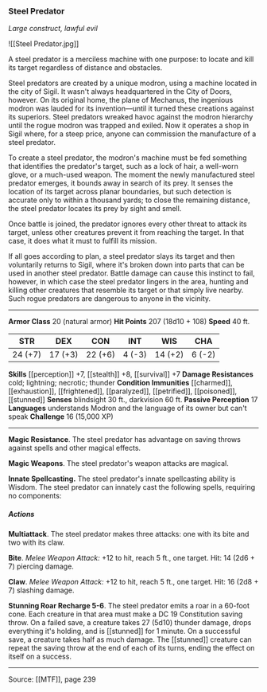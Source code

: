 ### Steel Predator
_Large construct, lawful evil_

![[Steel Predator.jpg]]

A steel predator is a merciless machine with one purpose: to locate and kill its target regardless of distance and obstacles.

Steel predators are created by a unique modron, using a machine located in the city of Sigil. It wasn't always headquartered in the City of Doors, however. On its original home, the plane of Mechanus, the ingenious modron was lauded for its invention—until it turned these creations against its superiors. Steel predators wreaked havoc against the modron hierarchy until the rogue modron was trapped and exiled. Now it operates a shop in Sigil where, for a steep price, anyone can commission the manufacture of a steel predator.

To create a steel predator, the modron's machine must be fed something that identifies the predator's target, such as a lock of hair, a well-worn glove, or a much-used weapon. The moment the newly manufactured steel predator emerges, it bounds away in search of its prey. It senses the location of its target across planar boundaries, but such detection is accurate only to within a thousand yards; to close the remaining distance, the steel predator locates its prey by sight and smell.

Once battle is joined, the predator ignores every other threat to attack its target, unless other creatures prevent it from reaching the target. In that case, it does what it must to fulfill its mission.

If all goes according to plan, a steel predator slays its target and then voluntarily returns to Sigil, where it's broken down into parts that can be used in another steel predator. Battle damage can cause this instinct to fail, however, in which case the steel predator lingers in the area, hunting and killing other creatures that resemble its target or that simply live nearby. Such rogue predators are dangerous to anyone in the vicinity.



---

**Armor Class** 20 (natural armor)
**Hit Points** 207 (18d10 + 108)
**Speed** 40 ft.

| STR     | DEX     | CON     | INT     | WIS     | CHA     |
|---------|---------|---------|---------|---------|---------|
| 24 (+7) | 17 (+3) | 22 (+6) | 4 (-3) | 14 (+2) | 6 (-2) |

**Skills** [[perception]] +7, [[stealth]] +8, [[survival]] +7
**Damage Resistances** cold; lightning; necrotic; thunder
**Condition Immunities** [[charmed]], [[exhaustion]], [[frightened]], [[paralyzed]], [[petrified]], [[poisoned]], [[stunned]]
**Senses** blindsight 30 ft., darkvision 60 ft.
**Passive Perception** 17
**Languages** understands Modron and the language of its owner but can't speak
**Challenge** 16 (15,000 XP)

---

**Magic Resistance**. The steel predator has advantage on saving throws against spells and other magical effects.

**Magic Weapons**. The steel predator's weapon attacks are magical.

**Innate Spellcasting.** The steel predator's innate spellcasting ability is Wisdom. The steel predator can innately cast the following spells, requiring no components:

##### Actions
**Multiattack**. The steel predator makes three attacks: one with its bite and two with its claw.

**Bite**. _Melee Weapon Attack:_ +12 to hit, reach 5 ft., one target. Hit: 14 (2d6 + 7) piercing damage.

**Claw**. _Melee Weapon Attack:_ +12 to hit, reach 5 ft., one target. Hit: 16 (2d8 + 7) slashing damage.

**Stunning Roar Recharge 5-6**. The steel predator emits a roar in a 60-foot cone. Each creature in that area must make a DC 19 Constitution saving throw. On a failed save, a creature takes 27 (5d10) thunder damage, drops everything it's holding, and is [[stunned]] for 1 minute. On a successful save, a creature takes half as much damage. The [[stunned]] creature can repeat the saving throw at the end of each of its turns, ending the effect on itself on a success.


---

Source: [[MTF]], page 239